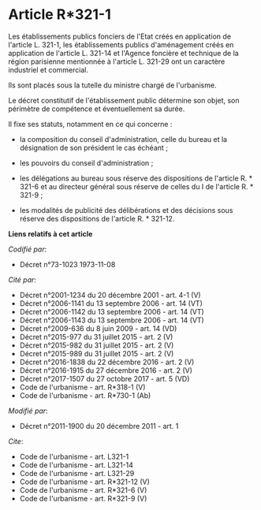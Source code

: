 # Article R*321-1

Les établissements publics fonciers de l'Etat créés en application de l'article L. 321-1, les établissements publics
d'aménagement créés en application de l'article L. 321-14  et l'Agence foncière et technique de la région parisienne
mentionnée à l'article L. 321-29 ont un caractère industriel et commercial. 

Ils sont placés sous la tutelle du ministre chargé de l'urbanisme. 

Le décret constitutif de l'établissement public détermine son objet, son périmètre de compétence et éventuellement sa durée. 

Il fixe ses statuts, notamment en ce qui concerne :

- la composition du conseil d'administration, celle du bureau et la désignation de son président le cas échéant ;

- les pouvoirs du conseil d'administration ;

- les délégations au bureau sous réserve des dispositions de l'article R. * 321-6 et au directeur général sous réserve de
celles du I de l'article R. * 321-9 ;

- les modalités de publicité des délibérations et des décisions sous réserve des dispositions de l'article R. * 321-12.

**Liens relatifs à cet article**

_Codifié par_:

  - Décret n°73-1023 1973-11-08

_Cité par_:

  - Décret n°2001-1234 du 20 décembre 2001 - art. 4-1 (V)
  - Décret n°2006-1141 du 13 septembre 2006 - art. 14 (VT)
  - Décret n°2006-1142 du 13 septembre 2006 - art. 14 (VT)
  - Décret n°2006-1143 du 13 septembre 2006 - art. 14 (VT)
  - Décret n°2009-636 du 8 juin 2009 - art. 14 (VD)
  - Décret n°2015-977 du 31 juillet 2015 - art. 2 (V)
  - Décret n°2015-982 du 31 juillet 2015 - art. 2 (V)
  - Décret n°2015-989 du 31 juillet 2015 - art. 2 (V)
  - Décret n°2016-1838 du 22 décembre 2016 - art. 2 (V)
  - Décret n°2016-1915 du 27 décembre 2016 - art. 2 (V)
  - Décret n°2017-1507 du 27 octobre 2017 - art. 5 (VD)
  - Code de l'urbanisme - art. R*318-1 (V)
  - Code de l'urbanisme - art. R*730-1 (Ab)

_Modifié par_:

  - Décret n°2011-1900 du 20 décembre 2011 - art. 1

_Cite_:

  - Code de l'urbanisme - art. L321-1
  - Code de l'urbanisme - art. L321-14
  - Code de l'urbanisme - art. L321-29
  - Code de l'urbanisme - art. R*321-12 (V)
  - Code de l'urbanisme - art. R*321-6 (V)
  - Code de l'urbanisme - art. R*321-9 (V)
